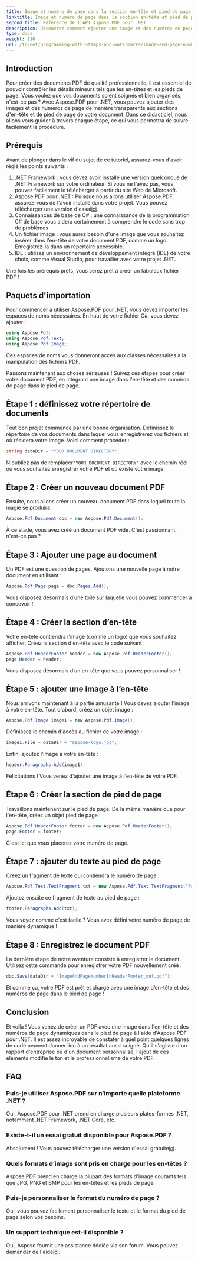 ```yaml
---
title: Image et numéro de page dans la section en-tête et pied de page
linktitle: Image et numéro de page dans la section en-tête et pied de page
second_title: Référence de l'API Aspose.PDF pour .NET
description: Découvrez comment ajouter une image et des numéros de page à l'en-tête et au pied de page de votre PDF à l'aide d'Aspose.PDF pour .NET dans ce didacticiel étape par étape.
type: docs
weight: 110
url: /fr/net/programming-with-stamps-and-watermarks/image-and-page-number-in-header-footer-section/
---
```

## Introduction

Pour créer des documents PDF de qualité professionnelle, il est essentiel de pouvoir contrôler les détails mineurs tels que les en-têtes et les pieds de page. Vous voulez que vos documents soient soignés et bien organisés, n'est-ce pas ? Avec Aspose.PDF pour .NET, vous pouvez ajouter des images et des numéros de page de manière transparente aux sections d'en-tête et de pied de page de votre document. Dans ce didacticiel, nous allons vous guider à travers chaque étape, ce qui vous permettra de suivre facilement la procédure.

## Prérequis

Avant de plonger dans le vif du sujet de ce tutoriel, assurez-vous d'avoir réglé les points suivants :

1. .NET Framework : vous devez avoir installé une version quelconque de .NET Framework sur votre ordinateur. Si vous ne l'avez pas, vous pouvez facilement le télécharger à partir du site Web de Microsoft.
2.  Aspose.PDF pour .NET : Puisque nous allons utiliser Aspose.PDF, assurez-vous de l'avoir installé dans votre projet. Vous pouvez télécharger une version d'essai[ici](https://releases.aspose.com/pdf/net/).
3. Connaissances de base de C# : une connaissance de la programmation C# de base vous aidera certainement à comprendre le code sans trop de problèmes.
4. Un fichier image : vous aurez besoin d'une image que vous souhaitez insérer dans l'en-tête de votre document PDF, comme un logo. Enregistrez-la dans un répertoire accessible. 
5. IDE : utilisez un environnement de développement intégré (IDE) de votre choix, comme Visual Studio, pour travailler avec votre projet .NET.

Une fois les prérequis prêts, vous serez prêt à créer un fabuleux fichier PDF !

## Paquets d'importation

Pour commencer à utiliser Aspose.PDF pour .NET, vous devez importer les espaces de noms nécessaires. En haut de votre fichier C#, vous devez ajouter :

```csharp
using Aspose.Pdf;
using Aspose.Pdf.Text;
using Aspose.Pdf.Image;
```

Ces espaces de noms vous donneront accès aux classes nécessaires à la manipulation des fichiers PDF.

Passons maintenant aux choses sérieuses ! Suivez ces étapes pour créer votre document PDF, en intégrant une image dans l'en-tête et des numéros de page dans le pied de page.

## Étape 1 : définissez votre répertoire de documents

Tout bon projet commence par une bonne organisation. Définissez le répertoire de vos documents dans lequel vous enregistrerez vos fichiers et où résidera votre image. Voici comment procéder :

```csharp
string dataDir = "YOUR DOCUMENT DIRECTORY";
```

 N'oubliez pas de remplacer`"YOUR DOCUMENT DIRECTORY"` avec le chemin réel où vous souhaitez enregistrer votre PDF et où existe votre image.

## Étape 2 : Créer un nouveau document PDF

Ensuite, nous allons créer un nouveau document PDF dans lequel toute la magie se produira :

```csharp
Aspose.Pdf.Document doc = new Aspose.Pdf.Document();
```

À ce stade, vous avez créé un document PDF vide. C'est passionnant, n'est-ce pas ?

## Étape 3 : Ajouter une page au document

Un PDF est une question de pages. Ajoutons une nouvelle page à notre document en utilisant :

```csharp
Aspose.Pdf.Page page = doc.Pages.Add();
```

Vous disposez désormais d’une toile sur laquelle vous pouvez commencer à concevoir !

## Étape 4 : Créer la section d’en-tête

Votre en-tête contiendra l'image (comme un logo) que vous souhaitez afficher. Créez la section d'en-tête avec le code suivant :

```csharp
Aspose.Pdf.HeaderFooter header = new Aspose.Pdf.HeaderFooter();
page.Header = header;
```

Vous disposez désormais d’un en-tête que vous pouvez personnaliser !

## Étape 5 : ajouter une image à l’en-tête

Nous arrivons maintenant à la partie amusante ! Vous devez ajouter l'image à votre en-tête. Tout d'abord, créez un objet image :

```csharp
Aspose.Pdf.Image image1 = new Aspose.Pdf.Image();
```

Définissez le chemin d'accès au fichier de votre image :

```csharp
image1.File = dataDir + "aspose-logo.jpg";
```

Enfin, ajoutez l’image à votre en-tête :

```csharp
header.Paragraphs.Add(image1);
```

Félicitations ! Vous venez d'ajouter une image à l'en-tête de votre PDF.

## Étape 6 : Créer la section de pied de page

Travaillons maintenant sur le pied de page. De la même manière que pour l'en-tête, créez un objet pied de page :

```csharp
Aspose.Pdf.HeaderFooter footer = new Aspose.Pdf.HeaderFooter();
page.Footer = footer;
```

C'est ici que vous placerez votre numéro de page. 

## Étape 7 : ajouter du texte au pied de page

Créez un fragment de texte qui contiendra le numéro de page :

```csharp
Aspose.Pdf.Text.TextFragment txt = new Aspose.Pdf.Text.TextFragment("Page: ($p of $P ) ");
```

Ajoutez ensuite ce fragment de texte au pied de page :

```csharp
footer.Paragraphs.Add(txt);
```

Vous voyez comme c'est facile ? Vous avez défini votre numéro de page de manière dynamique !

## Étape 8 : Enregistrez le document PDF

La dernière étape de notre aventure consiste à enregistrer le document. Utilisez cette commande pour enregistrer votre PDF nouvellement créé :

```csharp
doc.Save(dataDir + "ImageAndPageNumberInHeaderFooter_out.pdf");
```

Et comme ça, votre PDF est prêt et chargé avec une image d’en-tête et des numéros de page dans le pied de page !

## Conclusion

Et voilà ! Vous venez de créer un PDF avec une image dans l'en-tête et des numéros de page dynamiques dans le pied de page à l'aide d'Aspose.PDF pour .NET. Il est assez incroyable de constater à quel point quelques lignes de code peuvent donner lieu à un résultat aussi soigné. Qu'il s'agisse d'un rapport d'entreprise ou d'un document personnalisé, l'ajout de ces éléments modifie le ton et le professionnalisme de votre PDF.

## FAQ

### Puis-je utiliser Aspose.PDF sur n’importe quelle plateforme .NET ?
Oui, Aspose.PDF pour .NET prend en charge plusieurs plates-formes .NET, notamment .NET Framework, .NET Core, etc.

### Existe-t-il un essai gratuit disponible pour Aspose.PDF ?
 Absolument ! Vous pouvez télécharger une version d'essai gratuite[ici](https://releases.aspose.com/).

### Quels formats d’image sont pris en charge pour les en-têtes ?
Aspose.PDF prend en charge la plupart des formats d'image courants tels que JPG, PNG et BMP pour les en-têtes et les pieds de page.

### Puis-je personnaliser le format du numéro de page ?
Oui, vous pouvez facilement personnaliser le texte et le format du pied de page selon vos besoins.

### Un support technique est-il disponible ?
 Oui, Aspose fournit une assistance dédiée via son forum. Vous pouvez demander de l'aide[ici](https://forum.aspose.com/c/pdf/10).